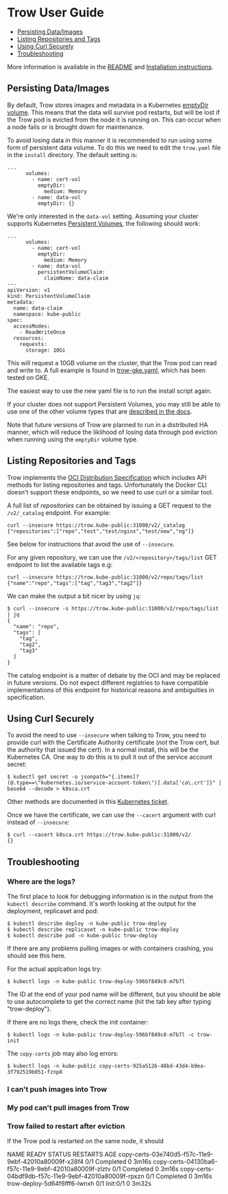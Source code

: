 # Trow User Guide

 * [Persisting Data/Images](#persisting-dataimages)
 * [Listing Repositories and Tags](#listing-repositories-and-tags)
 * [Using Curl Securely](#using-curl-securely)
 * [Troubleshooting](#troubleshooting)

More information is available in the [README](../README.md) and [Installation
instructions](../INSTALL.md).

## Persisting Data/Images

By default, Trow stores images and metadata in a Kubernetes [emptyDir
volume](https://kubernetes.io/docs/concepts/storage/volumes/#emptydir). This
means that the data will survive pod restarts, but will be lost if the Trow pod
is evicted from the node it is running on. This can occur when a node fails or
is brought down for maintenance.

To avoid losing data in this manner it is recommended to run using some form
of persistent data volume. To do this we need to edit the `trow.yaml` file in
the `install` directory. The default setting is:

```
...
      volumes:
        - name: cert-vol
          emptyDir:
            medium: Memory
        - name: data-vol
          emptyDir: {}
```

We're only interested in the `data-vol` setting. Assuming your cluster supports
Kubernetes [Persistent
Volumes](https://kubernetes.io/docs/concepts/storage/persistent-volumes/), the
following should work:

```
...
      volumes:
        - name: cert-vol
          emptyDir:
            medium: Memory
        - name: data-vol
          persistentVolumeClaim:
            claimName: data-claim
---
apiVersion: v1
kind: PersistentVolumeClaim
metadata:
  name: data-claim
  namespace: kube-public
spec:
  accessModes:
    - ReadWriteOnce
  resources:
    requests:
      storage: 10Gi
```

This will request a 10GB volume on the cluster, that the Trow pod can read and
write to. A full example is found in [trow-gke.yaml](../install/trow-gke.yaml),
which has been tested on GKE.

The easiest way to use the new yaml file is to run the install script again.

If your cluster does not support Persistent Volumes, you may still be able to
use one of the other volume types that are [described in the
docs](https://kubernetes.io/docs/concepts/storage/volumes/#types-of-volumes).

Note that future versions of Trow are planned to run in a distributed HA manner,
which will reduce the liklihood of losing data through pod eviction when running
using the `emptyDir` volume type.

## Listing Repositories and Tags

Trow implements the [OCI Distribution
Specification](https://github.com/opencontainers/distribution-spec/blob/master/spec.md)
which includes API methods for listing repositories and tags. Unfortunately the
Docker CLI doesn't support these endpoints, so we need to use curl or a similar
tool. 

A full list of _repositories_ can be obtained by issuing a GET request to the
`/v2/_catalog` endpoint. For example:

```
curl --insecure https://trow.kube-public:31000/v2/_catalog
{"repositories":["repo","test","test/nginx","test/new","ng"]}
```

See below for instructions that avoid the use of `--insecure`.

For any given repository, we can use the `/v2/<repository>/tags/list` GET
endpoint to list the available tags e.g:

```
curl --insecure https://trow.kube-public:31000/v2/repo/tags/list
{"name":"repo","tags":["tag","tag3","tag2"]}
```

We can make the output a bit nicer by using `jq`:

```
$ curl --insecure -s https://trow.kube-public:31000/v2/repo/tags/list | jq
{
  "name": "repo",
  "tags": [
    "tag",
    "tag2",
    "tag3"
  ]
}
```

The catalog endpoint is a matter of debate by the OCI and may be replaced in
future versions.  Do not expect different registries to have compatible
implementations of this endpoint for historical reasons and ambiguities in
specification.

## Using Curl Securely

To avoid the need to use `--insecure` when talking to Trow, you need to provide
curl with the Certificate Authority certificate (_not_ the Trow cert, but the
authority that issued the cert). In a normal install, this will be the
Kubernetes CA. One way to do this is to pull it out of the service account secret:

```
$ kubectl get secret -o jsonpath="{.items[?(@.type==\"kubernetes.io/service-account-token\")].data['ca\.crt']}" | base64 --decode > k8sca.crt
```

Other methods are documented in this [Kubernetes ticket](https://github.com/kubernetes/kubernetes/issues/61572).

Once we have the certificate, we can use the `--cacert` argument with curl
instead of `--insecure`:

```
$ curl --cacert k8sca.crt https://trow.kube-public:31000/v2/
{}
```

## Troubleshooting

### Where are the logs?

The first place to look for debugging information is in the output from the
`kubectl describe` command. It's worth looking at the output for the deployment,
replicaset and pod:

```
$ kubectl describe deploy -n kube-public trow-deploy
$ kubectl describe replicaset -n kube-public trow-deploy
$ kubectl describe pod -n kube-public trow-deploy
```

If there are any problems pulling images or with containers crashing, you should
see this here.

For the actual applcation logs try:

```
$ kubectl logs -n kube-public trow-deploy-596bf849c8-m7b7l
```

The ID at the end of your pod name will be different, but you should be able to
use autocomplete to get the correct name (hit the tab key after typing
"trow-deploy").

If there are no logs there, check the init container:

```
$ kubectl logs -n kube-public trow-deploy-596bf849c8-m7b7l -c trow-init
```

The `copy-certs` job may also log errors:

```
$ kubectl logs -n kube-public copy-certs-925a5126-48bd-43d4-b9ea-3f792519b051-fznp8
```

### I can't push images into Trow


### My pod can't pull images from Trow

### Trow failed to restart after eviction

If the Trow pod is restarted on the same node, it should  







NAME                                                    READY   STATUS      RESTARTS   AGE
copy-certs-03e740d5-f57c-11e9-9ebf-42010a80009f-x28f4   0/1     Completed   0          3m16s
copy-certs-04130ba6-f57c-11e9-9ebf-42010a80009f-zlztv   0/1     Completed   0          3m16s
copy-certs-04bdf9db-f57c-11e9-9ebf-42010a80009f-rpxzn   0/1     Completed   0          3m16s
trow-deploy-5d64f6fff6-lwnxh                            0/1     Init:0/1    0          3m32s
